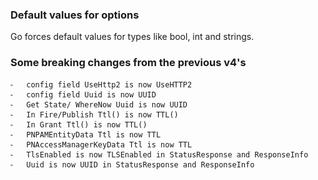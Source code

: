 ### Default values for options

Go forces default values for types like bool, int and strings.

### Some breaking changes from the previous v4's
	⁃	config field UseHttp2 is now UseHTTP2
	⁃	config field Uuid is now UUID
	⁃	Get State/ WhereNow Uuid is now UUID
	⁃	In Fire/Publish Ttl() is now TTL()
	⁃	In Grant Ttl() is now TTL()
	⁃	PNPAMEntityData Ttl is now TTL
	⁃	PNAccessManagerKeyData Ttl is now TTL
	⁃	TlsEnabled is now TLSEnabled in StatusResponse and ResponseInfo
	⁃	Uuid is now UUID in StatusResponse and ResponseInfo